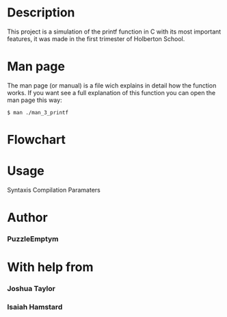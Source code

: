 # Description
This project is a simulation of the printf function in C with its most important features, it was made in the first trimester of Holberton School.

# Man page
The man page (or manual) is a file wich explains in detail how the function works. If you want see a full explanation of this function you can open the man page this way:

`$ man ./man_3_printf`

# Flowchart

# Usage
Syntaxis
Compilation
Paramaters

# Author
### PuzzleEmptym
# With help from
### Joshua Taylor
### Isaiah Hamstard
